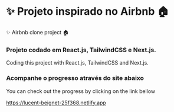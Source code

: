 # ✨ Projeto inspirado no Airbnb 🏠
✨ Airbnb clone project 🏠

### Projeto codado em React.js, TailwindCSS e Next.js.
Coding this project with React.js, TailwindCSS and Next.js.

### Acompanhe o progresso através do site abaixo
You can check out the progress by clicking on the link bellow

https://lucent-beignet-25f368.netlify.app